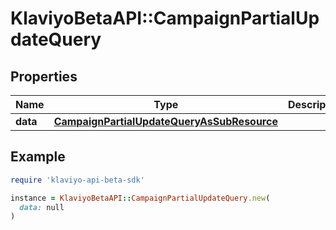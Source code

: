 # KlaviyoBetaAPI::CampaignPartialUpdateQuery

## Properties

| Name | Type | Description | Notes |
| ---- | ---- | ----------- | ----- |
| **data** | [**CampaignPartialUpdateQueryAsSubResource**](CampaignPartialUpdateQueryAsSubResource.md) |  |  |

## Example

```ruby
require 'klaviyo-api-beta-sdk'

instance = KlaviyoBetaAPI::CampaignPartialUpdateQuery.new(
  data: null
)
```

